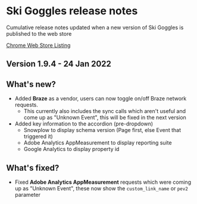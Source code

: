 # Ski Goggles release notes

Cumulative release notes updated when a new version of Ski Goggles is published to the web store

[Chrome Web Store Listing](https://chrome.google.com/webstore/detail/ski-goggles/epjlgeofddfejkenffcddgcdnjkcanle?hl=en)

## Version 1.9.4 - 24 Jan 2022

## What's new?
- Added **Braze** as a vendor, users can now toggle on/off Braze network requests.
  - This currently also includes the sync calls which aren't useful and come up as "Unknown Event", this will be fixed in the next version
- Added key information to the accordion (pre-dropdown)
  - Snowplow to display schema version (Page first, else Event that triggered it)
  - Adobe Analytics AppMeasurement to display reporting suite
  - Google Analytics to display property id

## What's fixed?
- Fixed **Adobe Analytics AppMeasurement** requests which were coming up as "Unknown Event", these now show the `custom_link_name` or `pev2` parameter

